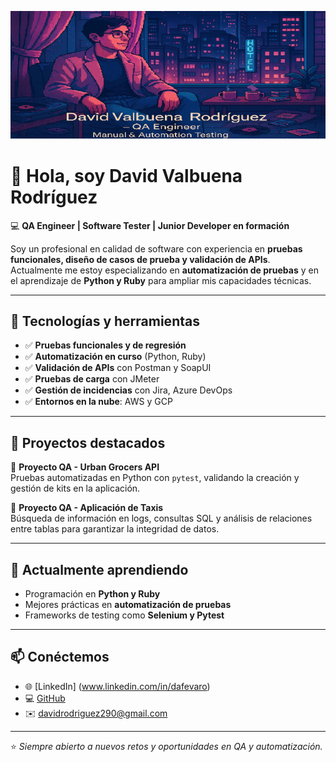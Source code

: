 <!-- Portada -->
<p align="center">
  <img src="assets/portada.png" alt="Portada personal" />
</p>

# 👋 Hola, soy David Valbuena Rodríguez

💻 **QA Engineer | Software Tester | Junior Developer en formación**  

Soy un profesional en calidad de software con experiencia en **pruebas funcionales, diseño de casos de prueba y validación de APIs**.  
Actualmente me estoy especializando en **automatización de pruebas** y en el aprendizaje de **Python y Ruby** para ampliar mis capacidades técnicas.

---

## 🚀 Tecnologías y herramientas
- ✅ **Pruebas funcionales y de regresión**  
- ✅ **Automatización en curso** (Python, Ruby)  
- ✅ **Validación de APIs** con Postman y SoapUI  
- ✅ **Pruebas de carga** con JMeter  
- ✅ **Gestión de incidencias** con Jira, Azure DevOps  
- ✅ **Entornos en la nube**: AWS y GCP  

---

## 📂 Proyectos destacados
🔹 **Proyecto QA - Urban Grocers API**  
Pruebas automatizadas en Python con `pytest`, validando la creación y gestión de kits en la aplicación.  

🔹 **Proyecto QA - Aplicación de Taxis**  
Búsqueda de información en logs, consultas SQL y análisis de relaciones entre tablas para garantizar la integridad de datos.  

---

## 🌱 Actualmente aprendiendo
- Programación en **Python y Ruby**  
- Mejores prácticas en **automatización de pruebas**  
- Frameworks de testing como **Selenium y Pytest**  

---

## 📫 Conéctemos
- 🌐 [LinkedIn] (www.linkedin.com/in/dafevaro)  
- 💻 [GitHub](https://github.com/david80485)  
- ✉️ davidrodriguez290@gmail.com  

---

⭐️ *Siempre abierto a nuevos retos y oportunidades en QA y automatización.*  

